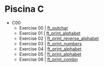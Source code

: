 # Piscina C

* C00
  * Exercise 00 | [ft_putchar](/ex00/ft_putchar.c)
  * Exercise 01 | [ft_print_alphabet](/ex01/ft_print_alphabet.c)
  * Exercise 02 | [ft_print_reverse_alphabet](/ex02/ft_print_reverse_alphabet.c)
  * Exercise 03 | [ft_print_numbers](/ex03/ft_print_numbers.c)
  * Exercise 04 | [ft_print_alphabet](/ex04/ft_is_negative.c)
  * Exercise 05 | [ft_print_alphabet](/ex05/ft_print_comb.c)
  * Exercise 08 | [ft_print_combn](/ex08/ft_print_combn.c)
